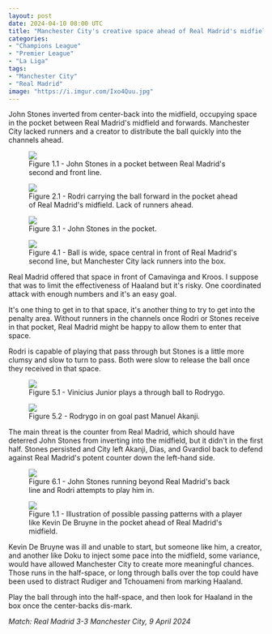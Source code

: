 ```yaml
---
layout: post
date: 2024-04-10 08:00 UTC
title: "Manchester City's creative space ahead of Real Madrid's midfield"
categories:
- "Champions League"
- "Premier League"
- "La Liga"
tags:
- "Manchester City"
- "Real Madrid"
image: "https://i.imgur.com/Ixo4Quu.jpg"
---
```


John Stones inverted from center-back into the midfield, occupying space in the pocket between Real Madrid's midfield and forwards. Manchester City lacked runners and a creator to distribute the ball quickly into the channels ahead.

<!---more--->

<figure>
    <img src="https://i.imgur.com/Ixo4Quu.jpg">
    <figcaption>Figure 1.1 - John Stones in a pocket between Real Madrid's second and front line.</figcaption>
</figure> 

<figure>
    <img src="https://i.imgur.com/t0Uj9As.jpeg">
    <figcaption>Figure 2.1 - Rodri carrying the ball forward in the pocket ahead of Real Madrid's midfield. Lack of runners ahead.</figcaption>
</figure> 

<figure>
    <img src="https://i.imgur.com/QRsMKGK.jpeg">
    <figcaption>Figure 3.1 - John Stones in the pocket.</figcaption>
</figure> 

<figure>
    <img src="https://i.imgur.com/Gsq5Vbk.jpeg">
    <figcaption>Figure 4.1 - Ball is wide, space central in front of Real Madrid's second line, but Manchester City lack runners into the box.</figcaption>
</figure> 

Real Madrid offered that space in front of Camavinga and Kroos. I suppose that was to limit the effectiveness of Haaland but it's risky. One coordinated attack with enough numbers and it's an easy goal. 

It's one thing to get in to that space, it's another thing to try to get into the penalty area. Without runners in the channels once Rodri or Stones receive in that pocket, Real Madrid might be happy to allow them to enter that space. 

Rodri is capable of playing that pass through but Stones is a little more clumsy and slow to turn to pass. Both were slow to release the ball once they received in that space. 

<figure>
    <img src="https://i.imgur.com/8HYGRe5.jpeg">
    <figcaption>Figure 5.1 - Vinicius Junior plays a through ball to Rodrygo.</figcaption>
</figure> 

<figure>
    <img src="https://i.imgur.com/7TJCrOK.jpg">
    <figcaption>Figure 5.2 - Rodrygo in on goal past Manuel Akanji.</figcaption>
</figure> 

The main threat is the counter from Real Madrid, which should have deterred John Stones from inverting into the midfield, but it didn't in the first half. Stones persisted and City left Akanji, Dias, and Gvardiol back to defend against Real Madrid's potent counter down the left-hand side. 

<figure>
    <img src="https://i.imgur.com/9G0Hx4r.jpeg">
    <figcaption>Figure 6.1 - John Stones running beyond Real Madrid's back line and Rodri attempts to play him in.</figcaption>
</figure> 

<figure>
    <img src="https://i.imgur.com/O0YcwfU.jpeg">
    <figcaption>Figure 1.1 - Illustration of possible passing patterns with a player like Kevin De Bruyne in the pocket ahead of Real Madrid's midfield.</figcaption>
</figure> 

Kevin De Bruyne was ill and unable to start, but someone like him, a creator, and another like Doku to inject some pace into the midfield, some variance, would have allowed Manchester City to create more meaningful chances. Those runs in the half-space, or long through balls over the top could have been used to distract Rudiger and Tchouameni from marking Haaland. 

Play the ball through into the half-space, and then look for Haaland in the box once the center-backs dis-mark. 

*Match: Real Madrid 3-3 Manchester City, 9 April 2024*